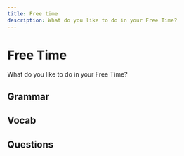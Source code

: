 ```yaml
---
title: Free time
description: What do you like to do in your Free Time?
---
```


# Free Time

What do you like to do in your Free Time?

## Grammar

## Vocab

## Questions